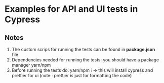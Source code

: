 # Examples for API and UI tests in Cypress

## Notes

1. The custom scrips for running the tests can be found in **package.json** file
2. Dependencies needed for running the tests: you should have a package manager yarn/npm
3. Before running the tests do: yarn/npm i -> this will install cypress and prettier for ui (note : prettier is just for formatting the code)
